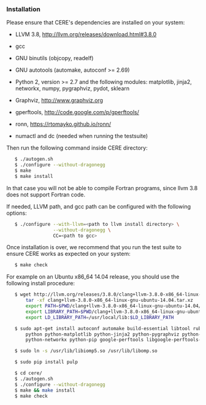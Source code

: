 ### Installation

Please ensure that CERE's dependencies are installed on your system:

  * LLVM 3.8, http://llvm.org/releases/download.html#3.8.0

  * gcc

  * GNU binutils (objcopy, readelf)

  * GNU autotools (automake, autoconf >= 2.69)

  * Python 2, version >= 2.7 and the following modules: matplotlib, jinja2,
    networkx, numpy, pygraphviz, pydot, sklearn

  * Graphviz, http://www.graphviz.org

  * gperftools, http://code.google.com/p/gperftools/

  * ronn, https://rtomayko.github.io/ronn/

  * numactl and dc (needed when running the testsuite)

Then run the following command inside CERE directory:

```bash
   $ ./autogen.sh
   $ ./configure --without-dragonegg
   $ make
   $ make install
```

In that case you will not be able to compile Fortran programs, since llvm 3.8
does not support Fortran code.

If needed, LLVM path, and gcc path can be configured with the
following options:

```bash
   $ ./configure --with-llvm=<path to llvm install directory> \
                 --without-dragonegg \
                 CC=<path to gcc>
```

Once installation is over, we recommend that you run the test suite to ensure
CERE works as expected on your system:

```bash
   $ make check
```

For example on an Ubuntu x86_64 14.04 release, you should use the following
install procedure:

```bash
   $ wget http://llvm.org/releases/3.8.0/clang+llvm-3.8.0-x86_64-linux-gnu-ubuntu-14.04.tar.xz
       tar -xf clang+llvm-3.8.0-x86_64-linux-gnu-ubuntu-14.04.tar.xz
       export PATH=$PWD/clang+llvm-3.8.0-x86_64-linux-gnu-ubuntu-14.04/bin/:$PATH
       export LIBRARY_PATH=$PWD/clang+llvm-3.8.0-x86_64-linux-gnu-ubuntu-14.04/lib/:$LIBRARY_PATH
       export LD_LIBRARY_PATH=/usr/local/lib:$LD_LIBRARY_PATH

   $ sudo apt-get install autoconf automake build-essential libtool ruby-ronn \
       python python-matplotlib python-jinja2 python-pygraphviz python-sklearn python-numpy \
       python-networkx python-pip google-perftools libgoogle-perftools-dev numactl dc libiomp-dev

   $ sudo ln -s /usr/lib/libiomp5.so /usr/lib/libomp.so

   $ sudo pip install pulp

   $ cd cere/
   $ ./autogen.sh
   $ ./configure --without-dragonegg
   $ make && make install
   $ make check
```
